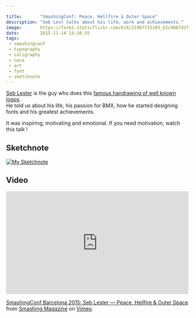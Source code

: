 ```yaml
---

title:       "SmashingConf: Peace, Hellfire & Outer Space"
description: "Seb Lest talks about his life, work and achievements."
image:       https://farm1.staticflickr.com/614/21907715103_b2c966fd27_b.jpg
date:        2015-11-14 14:10:35
tags:
 - smashingconf
 - typography
 - caligraphy
 - nasa
 - art
 - font
 - sketchnote
---
```


[Seb Lester](https://twitter.com/seblester) is the guy who does this [famous handrawing of well known logos](https://www.youtube.com/watch?v=1orjLpX7GbM).  
He told us about his life, his passion for BMX, how he started designing fonts and his greatest achievements.

It was inspiring, motivating and emotional. If you need motivation, watch this talk !

## Sketchnote

[![My Sketchnote](https://farm6.staticflickr.com/5648/22589393977_4021152d25_b.jpg)](https://flic.kr/p/Aq9xPX)

## Video

<iframe src="https://player.vimeo.com/video/145328392?title=0&byline=0&portrait=0" width="500" height="281" frameborder="0" webkitallowfullscreen mozallowfullscreen allowfullscreen></iframe> <p><a href="https://vimeo.com/145328392">SmashingConf Barcelona 2015: Seb Lester &mdash; Peace, Hellfire &amp; Outer Space</a> from <a href="https://vimeo.com/smashingmagazine">Smashing Magazine</a> on <a href="https://vimeo.com">Vimeo</a>.</p>
